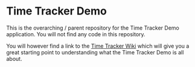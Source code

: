 # Time Tracker Demo

This is the overarching / parent repository for the Time Tracker Demo application. You will not find any code in this repository.

You will however find a link to the [Time Tracker Wiki](https://github.com/ericsmal/time-tracker/wiki) which will give you a great starting point to understanding what the Time Tracker Demo is all about.
